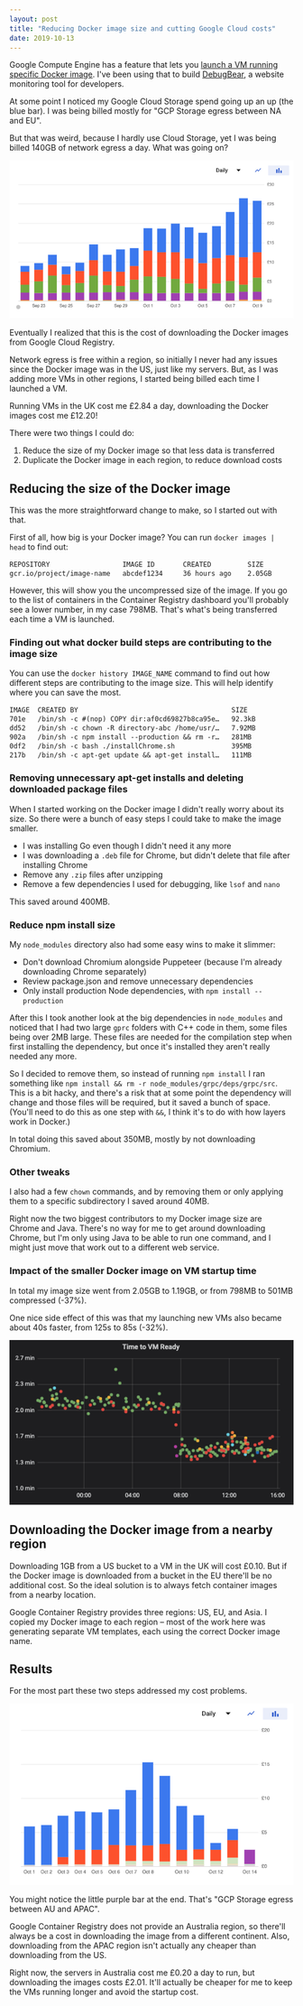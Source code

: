 ```yaml
---
layout: post
title: "Reducing Docker image size and cutting Google Cloud costs"
date: 2019-10-13
---
```


Google Compute Engine has a feature that lets you [launch a VM running specific Docker image](https://cloud.google.com/compute/docs/containers/deploying-containers). I've been using that to build [DebugBear](https://www.debugbear.com), a website monitoring tool for developers.

At some point I noticed my Google Cloud Storage spend going up an up (the blue bar). I was being billed mostly for "GCP Storage egress between NA and EU".

But that was weird, because I hardly use Cloud Storage, yet I was being billed 140GB of network egress a day. What was going on?

![Google Cloud Storage spend going up](/img/blog/docker-containers-gcp/increasing-cloud-storage-spend.png)

Eventually I realized that this is the cost of downloading the Docker images from Google Cloud Registry. 

Network egress is free within a region, so initially I never had any issues since the Docker image was in the US, just like my servers. But, as I was adding more VMs in other regions, I started being billed each time I launched a VM.

Running VMs in the UK cost me £2.84 a day, downloading the Docker images cost me £12.20!

There were two things I could do:

1. Reduce the size of my Docker image so that less data is transferred
2. Duplicate the Docker image in each region, to reduce download costs

## Reducing the size of the Docker image

This was the more straightforward change to make, so I started out with that.

First of all, how big is your Docker image? You can run `docker images | head` to find out:

```
REPOSITORY                  IMAGE ID       CREATED         SIZE
gcr.io/project/image-name   abcdef1234     36 hours ago    2.05GB
```

However, this will show you the uncompressed size of the image. If you go to the list of containers in the Container Registry dashboard you'll probably see a lower number, in my case 798MB. That's what's being transferred each time a VM is launched.

### Finding out what docker build steps are contributing to the image size

You can use the `docker history IMAGE_NAME` command to find out how different steps are contributing to the image size. This will help identify where you can save the most.

```
IMAGE  CREATED BY                                      SIZE
701e   /bin/sh -c #(nop) COPY dir:af0cd69827b8ca95e…   92.3kB
dd52   /bin/sh -c chown -R directory-abc /home/usr/…   7.92MB
902a   /bin/sh -c npm install --production && rm -r…   281MB
0df2   /bin/sh -c bash ./installChrome.sh              395MB
217b   /bin/sh -c apt-get update && apt-get install…   111MB
```

### Removing unnecessary apt-get installs and deleting downloaded package files

When I started working on the Docker image I didn't really worry about its size. So there were a bunch of easy steps I could take to make the image smaller.

- I was installing Go even though I didn't need it any more
- I was downloading a `.deb` file for Chrome, but didn't delete that file after installing Chrome
- Remove any `.zip` files after unzipping
- Remove a few dependencies I used for debugging, like `lsof` and `nano`

This saved around 400MB.

### Reduce npm install size

My `node_modules` directory also had some easy wins to make it slimmer:

- Don't download Chromium alongside Puppeteer (because I'm already downloading Chrome separately)
- Review package.json and remove unnecessary dependencies
- Only install production Node dependencies, with `npm install --production`

After this I took another look at the big dependencies in `node_modules` and noticed that I had two large `gprc` folders with C++ code in them, some files being over 2MB large. These files are needed for the compilation step when first installing the dependency, but once it's installed they aren't really needed any more.

So I decided to remove them, so instead of running `npm install` I ran something like `npm install && rm -r node_modules/grpc/deps/grpc/src`. This is a bit hacky, and there's a risk that at some point the dependency will change and those files will be required, but it saved a bunch of space. (You'll need to do this as one step with `&&`, I think it's to do with how layers work in Docker.)

In total doing this saved about 350MB, mostly by not downloading Chromium.

### Other tweaks

I also had a few `chown` commands, and by removing them or only applying them to a specific subdirectory I saved around 40MB.

Right now the two biggest contributors to my Docker image size are Chrome and Java. There's no way for me to get around downloading Chrome, but I'm only using Java to be able to run one command, and I might just move that work out to a different web service.

### Impact of the smaller Docker image on VM startup time

In total my image size went from 2.05GB to 1.19GB, or from 798MB to 501MB compressed (-37%).

One nice side effect of this was that my launching new VMs also became about 40s faster, from 125s to 85s (-32%).

![Chart showing how long it takes for VM to launch](/img/blog/docker-containers-gcp/faster-vm-startup.png)

## Downloading the Docker image from a nearby region

Downloading 1GB from a US bucket to a VM in the UK will cost £0.10. But if the Docker image is downloaded from a bucket in the EU there'll be no additional cost. So the ideal solution is to always fetch container images from a nearby location.

Google Container Registry provides three regions: US, EU, and Asia. I copied my Docker image to each region – most of the work here was generating separate VM templates, each using the correct Docker image name.

## Results

For the most part these two steps addressed my cost problems. 

![Cutting Google Cloud Storage network egress costs](/img/blog/docker-containers-gcp/cutting-cloud-storage-egress-costs.png)

You might notice the little purple bar at the end. That's "GCP Storage egress between AU and APAC".

Google Container Registry does not provide an Australia region, so there'll always be a cost in downloading the image from a different continent. Also, downloading from the APAC region isn't actually any cheaper than downloading from the US.

Right now, the servers in Australia cost me £0.20 a day to run, but downloading the images costs £2.01. It'll actually be cheaper for me to keep the VMs running longer and avoid the startup cost.